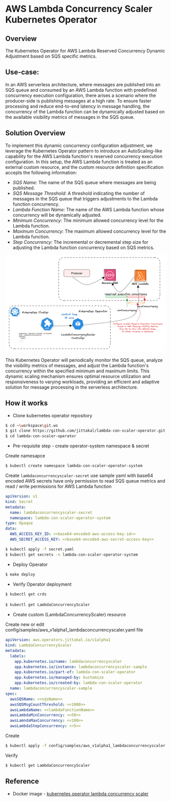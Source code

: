 # AWS Lambda Concurrency Scaler Kubernetes Operator

## Overview

The Kubernetes Operator for AWS Lambda Reserved Concurrency Dynamic Adjustment based on SQS specific metrics.


## Use-case:

In an AWS serverless architecture, where messages are published into an SQS queue and consumed by an AWS Lambda function with predefined concurrency execution configuration, there arises a scenario where the producer-side is publishing messages at a high rate. To ensure faster processing and reduce end-to-end latency in message handling, the concurrency of the Lambda function can be dynamically adjusted based on the available visibility metrics of messages in the SQS queue.


## Solution Overview

To implement this dynamic concurrency configuration adjustment, we leverage the Kubernetes Operator pattern to introduce an AutoScaling-like capability for the AWS Lambda function's reserved concurrency execution configuration. In this setup, the AWS Lambda function is treated as an external custom resource, and the custom resource definition specification accepts the following information:

- *SQS Name:* The name of the SQS queue where messages are being published.
- *SQS Message Threshold:* A threshold indicating the number of messages in the SQS queue that triggers adjustments to the Lambda function concurrency.
- *Lambda Function Name:* The name of the AWS Lambda function whose concurrency will be dynamically adjusted.
- *Minimum Concurrency:* The minimum allowed concurrency level for the Lambda function.
- *Maximum Concurrency:* The maximum allowed concurrency level for the Lambda function.
- *Step Concurrency:* The incremental or decremental step size for adjusting the Lambda function concurrency based on SQS metrics.

![LambdaConcurrencyScaler](./docs/images/lambda-concurrency-scaler.png "Lambda Concurrency Scaler Kubernetes Operator")

This Kubernetes Operator will periodically monitor the SQS queue, analyze the visibility metrics of messages, and adjust the Lambda function's concurrency within the specified minimum and maximum limits. This dynamic scaling mechanism ensures optimal resource utilization and responsiveness to varying workloads, providing an efficient and adaptive solution for message processing in the serverless architecture.

## How it works

- Clone kubernetes operator repository

```bash
$ cd ~\workspace\git.ws
$ git clone https://github.com/jittakal/lambda-con-scaler-operator.git
$ cd lambda-con-scaler-operator
```

- Pre-requisite step - create operator-system namespace & secret

Create namesapce

```bash
$ kubectl create namespace lambda-con-scaler-operator-system
```

Create `lambdaconcurrencyscaler-secret` use sample yaml with base64 encoded AWS secrets have only permission to read SQS queue metrics and read / write permissions for AWS Lambda function

```yaml
apiVersion: v1
kind: Secret
metadata:
  name: lambdaconcurrencyscaler-secret
  namespace: lambda-con-scaler-operator-system
type: Opaque
data:
  AWS_ACCESS_KEY_ID: <<base64-encoded-aws-access-key-id>>
  AWS_SECRET_ACCESS_KEY: <<base64-encoded-aws-secret-access-key>>
```

```bash
$ kubectl apply -f secret.yaml
$ kubectl get secrets -n lambda-con-scaler-operator-system
```

- Deploy Operator

```bash
$ make deploy
```

- Verify Operator deployment

```bash
$ kubectl get crds

$ kubectl get LambdaConcurrencyScaler
```

- Create custom (LambdaConcurrencyScaler) resource

Create new or edit config/samples/aws_v1alpha1_lambdaconcurrencyscaler.yaml file
```yaml
apiVersion: aws.operators.jittakal.io/v1alpha1
kind: LambdaConcurrencyScaler
metadata:
  labels:
    app.kubernetes.io/name: lambdaconcurrencyscaler
    app.kubernetes.io/instance: lambdaconcurrencyscaler-sample
    app.kubernetes.io/part-of: lambda-con-scaler-operator
    app.kubernetes.io/managed-by: kustomize
    app.kubernetes.io/created-by: lambda-con-scaler-operator
  name: lambdaconcurrencyscaler-sample
spec:
  awsSQSName: <<sqsName>>
  awsSQSMsgCountThreshold: <<1000>>
  awsLambdaName: <<lambdaFunctionName>>
  awsLambdaMinConcurrency: <<50>>
  awsLamndaMaxConcurrency: <<100>>
  awsLambdaStepConcurrency: <<5>>
```

Create

```bash
$ kubectl apply -f config/samples/aws_v1alpha1_lambdaconcurrencyscaler.yaml
```

Verify

```bash
$ kubectl get LambdaConcurrencyScaler
```

## Reference

- Docker image - [kubernetes operator lambda concurrency scaler](https://hub.docker.com/repository/docker/jittakal/lambda-con-scaler-operator/general)
